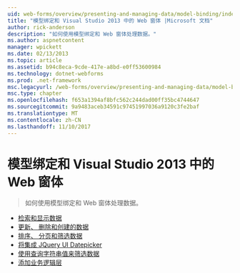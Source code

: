 ```yaml
---
uid: web-forms/overview/presenting-and-managing-data/model-binding/index
title: "模型绑定和 Visual Studio 2013 中的 Web 窗体 |Microsoft 文档"
author: rick-anderson
description: "如何使用模型绑定和 Web 窗体处理数据。"
ms.author: aspnetcontent
manager: wpickett
ms.date: 02/13/2013
ms.topic: article
ms.assetid: b94c8eca-9cde-417e-a8bd-e0ff53600984
ms.technology: dotnet-webforms
ms.prod: .net-framework
msc.legacyurl: /web-forms/overview/presenting-and-managing-data/model-binding
msc.type: chapter
ms.openlocfilehash: f653a1394af8bfc562c244dad00ff35bc4744647
ms.sourcegitcommit: 9a9483aceb34591c97451997036a9120c3fe2baf
ms.translationtype: MT
ms.contentlocale: zh-CN
ms.lasthandoff: 11/10/2017
---
```

<a name="model-binding-and-web-forms-in-visual-studio-2013"></a>模型绑定和 Visual Studio 2013 中的 Web 窗体
====================
> 如何使用模型绑定和 Web 窗体处理数据。


- [检索和显示数据](retrieving-data.md)
- [更新、 删除和创建的数据](updating-deleting-and-creating-data.md)
- [排序、 分页和筛选数据](sorting-paging-and-filtering-data.md)
- [将集成 JQuery UI Datepicker](integrating-jquery-ui.md)
- [使用查询字符串值来筛选数据](using-query-string-values-to-retrieve-data.md)
- [添加业务逻辑层](adding-business-logic-layer.md)
